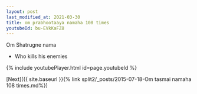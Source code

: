 ```yaml
---
layout: post
last_modified_at: 2021-03-30
title: om prabhootaaya namaha 108 times
youtubeId: bu-EVkKaFZ8
---
```

 
 
Om Shatrugne nama 
 
 -  Who kills his enemies 
 
  
 
  
 
 
 
 
 
 


{% include youtubePlayer.html id=page.youtubeId %}
 
[Next]({{ site.baseurl }}{% link  split2/_posts/2015-07-18-Om tasmai namaha 108 times.md%})
 
